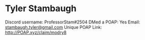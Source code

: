 # Tyler Stambaugh

Discord username: ProfessorStam#2504
DMed a POAP: Yes
Email: stambaugh.tyler@gmail.com
Unique POAP Link: http://POAP.xyz/claim/modry8
